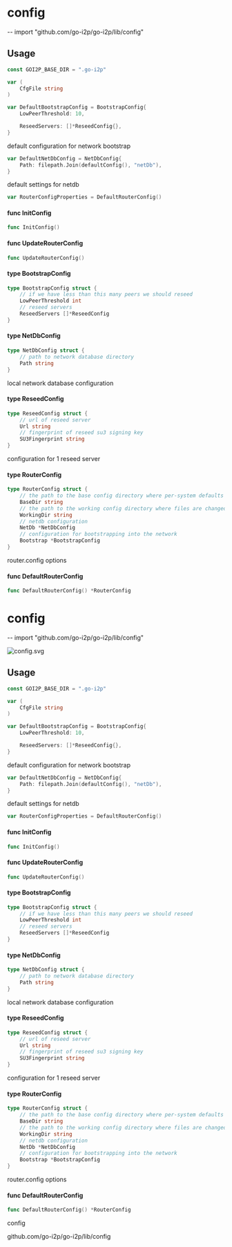 # config
--
    import "github.com/go-i2p/go-i2p/lib/config"


## Usage

```go
const GOI2P_BASE_DIR = ".go-i2p"
```

```go
var (
	CfgFile string
)
```

```go
var DefaultBootstrapConfig = BootstrapConfig{
	LowPeerThreshold: 10,

	ReseedServers: []*ReseedConfig{},
}
```
default configuration for network bootstrap

```go
var DefaultNetDbConfig = NetDbConfig{
	Path: filepath.Join(defaultConfig(), "netDb"),
}
```
default settings for netdb

```go
var RouterConfigProperties = DefaultRouterConfig()
```

#### func  InitConfig

```go
func InitConfig()
```

#### func  UpdateRouterConfig

```go
func UpdateRouterConfig()
```

#### type BootstrapConfig

```go
type BootstrapConfig struct {
	// if we have less than this many peers we should reseed
	LowPeerThreshold int
	// reseed servers
	ReseedServers []*ReseedConfig
}
```


#### type NetDbConfig

```go
type NetDbConfig struct {
	// path to network database directory
	Path string
}
```

local network database configuration

#### type ReseedConfig

```go
type ReseedConfig struct {
	// url of reseed server
	Url string
	// fingerprint of reseed su3 signing key
	SU3Fingerprint string
}
```

configuration for 1 reseed server

#### type RouterConfig

```go
type RouterConfig struct {
	// the path to the base config directory where per-system defaults are stored
	BaseDir string
	// the path to the working config directory where files are changed
	WorkingDir string
	// netdb configuration
	NetDb *NetDbConfig
	// configuration for bootstrapping into the network
	Bootstrap *BootstrapConfig
}
```

router.config options

#### func  DefaultRouterConfig

```go
func DefaultRouterConfig() *RouterConfig
```

# config
--
    import "github.com/go-i2p/go-i2p/lib/config"



![config.svg](config)

## Usage

```go
const GOI2P_BASE_DIR = ".go-i2p"
```

```go
var (
	CfgFile string
)
```

```go
var DefaultBootstrapConfig = BootstrapConfig{
	LowPeerThreshold: 10,

	ReseedServers: []*ReseedConfig{},
}
```
default configuration for network bootstrap

```go
var DefaultNetDbConfig = NetDbConfig{
	Path: filepath.Join(defaultConfig(), "netDb"),
}
```
default settings for netdb

```go
var RouterConfigProperties = DefaultRouterConfig()
```

#### func  InitConfig

```go
func InitConfig()
```

#### func  UpdateRouterConfig

```go
func UpdateRouterConfig()
```

#### type BootstrapConfig

```go
type BootstrapConfig struct {
	// if we have less than this many peers we should reseed
	LowPeerThreshold int
	// reseed servers
	ReseedServers []*ReseedConfig
}
```


#### type NetDbConfig

```go
type NetDbConfig struct {
	// path to network database directory
	Path string
}
```

local network database configuration

#### type ReseedConfig

```go
type ReseedConfig struct {
	// url of reseed server
	Url string
	// fingerprint of reseed su3 signing key
	SU3Fingerprint string
}
```

configuration for 1 reseed server

#### type RouterConfig

```go
type RouterConfig struct {
	// the path to the base config directory where per-system defaults are stored
	BaseDir string
	// the path to the working config directory where files are changed
	WorkingDir string
	// netdb configuration
	NetDb *NetDbConfig
	// configuration for bootstrapping into the network
	Bootstrap *BootstrapConfig
}
```

router.config options

#### func  DefaultRouterConfig

```go
func DefaultRouterConfig() *RouterConfig
```



config

github.com/go-i2p/go-i2p/lib/config
